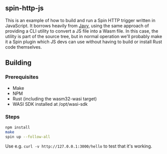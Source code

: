 ## spin-http-js

This is an example of how to build and run a Spin HTTP trigger written in
JavaScript.  It borrows heavily from [Javy](https://github.com/Shopify/javy),
using the same approach of providing a CLI utility to convert a JS file into a
Wasm file.  In this case, the utility is part of the source tree, but in normal
operation we'll probably make it a Spin plugin which JS devs can use without
having to build or install Rust code themselves.

## Building

### Prerequisites

- Make
- NPM
- Rust (including the wasm32-wasi target)
- WASI SDK installed at /opt/wasi-sdk

### Steps

```bash
npm install
make
spin up --follow-all
```

Use e.g. `curl -v http://127.0.0.1:3000/hello` to test that it's working.
